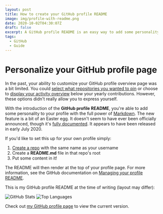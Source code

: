 ```yaml
---
layout: post
title: How to create your GitHub profile README
image: img/profile-with-readme.png
date: 2020-10-02T04:30:07Z
draft: false
excerpt: A GitHub profile README is an easy way to add some personality to your GitHub profile overview page. Here's how to create one.
tags:
  - GitHub
  - Guide
---
```


# Personalize your GitHub profile page

In the past, your ability to customize your GitHub profile overview page was a bit limited.
You could [select what repositories you wanted to pin](https://docs.github.com/en/free-pro-team@latest/github/setting-up-and-managing-your-github-profile/pinning-items-to-your-profile)
or choose to [display your activity overview](https://docs.github.com/en/free-pro-team@latest/github/setting-up-and-managing-your-github-profile/showing-an-overview-of-your-activity-on-your-profile)
below your yearly contributions. However, these options didn't really allow you to express yourself.

With the introduction of the <strong>GitHub profile README</strong>, you're able to add some personality to your profile
with the full power of [Markdown](https://www.markdownguide.org/). 
The new feature is a bit of an Easter egg. It doesn't seem to have ever been officially announced,
though it's [fully documented](https://docs.github.com/en/free-pro-team@latest/github/setting-up-and-managing-your-github-profile/managing-your-profile-readme).
It appears to have been released in early July 2020.

If you'd like to set this up for your own profile simply:
1. [Create a repo](https://github.com/new) with the same name as your username
2. Create a <strong>README.md</strong> file in that repo's root
3. Put some content in it!

The README will then render at the top of your profile page.
For more information, see the GitHub documentation on [Managing your profile README](https://docs.github.com/en/free-pro-team@latest/github/setting-up-and-managing-your-github-profile/managing-your-profile-readme).

This is my GitHub profile README at the time of writing (layout may differ):

![GitHub Stats](https://github-readme-stats.vercel.app/api?username=scottg489&show_icons=true&count_private=true&line_height=34)
![Top Languages](https://github-readme-stats.vercel.app/api/top-langs/?username=scottg489&cache_seconds=1800&hide=python)

 Check out [my GitHub profile page](https://github.com/ScottG489) to view the current version.
